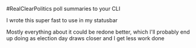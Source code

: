 #RealClearPolitics poll summaries to your CLI

I wrote this super fast to use in my statusbar

Mostly everything about it could be redone better, which I'll probably end up doing as election day draws closer and I get less work done 
